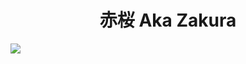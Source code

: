 <h1 align="center"> 赤桜 Aka Zakura </h1>
<img src="https://user-images.githubusercontent.com/61376940/175124607-56f02caf-2608-45f5-8eb3-84ea5ff0ab35.png">
